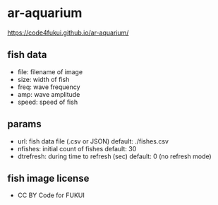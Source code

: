 # ar-aquarium
 
https://code4fukui.github.io/ar-aquarium/

## fish data

- file: filename of image
- size: width of fish
- freq: wave frequency
- amp: wave amplitude
- speed: speed of fish

## params

- url: fish data file (.csv or JSON) default: ./fishes.csv
- nfishes: initial count of fishes default: 30
- dtrefresh: during time to refresh (sec) default: 0 (no refresh mode)

## fish image license

- CC BY Code for FUKUI

